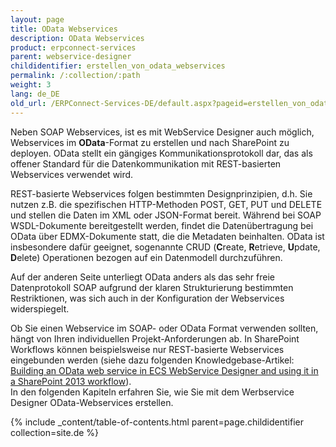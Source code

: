 ```yaml
---
layout: page
title: OData Webservices
description: OData Webservices
product: erpconnect-services
parent: webservice-designer
childidentifier: erstellen_von_odata_webservices
permalink: /:collection/:path
weight: 3
lang: de_DE
old_url: /ERPConnect-Services-DE/default.aspx?pageid=erstellen_von_odata_webservices
---
```


Neben SOAP Webservices, ist es mit WebService Designer auch möglich, Webservices im **OData**-Format zu erstellen und nach SharePoint zu deployen. OData stellt ein gängiges Kommunikationsprotokoll dar, das als offener Standard für die Datenkommunikation mit REST-basierten Webservices verwendet wird. 

REST-basierte Webservices folgen bestimmten Designprinzipien, d.h. Sie nutzen z.B. die spezifischen HTTP-Methoden POST, GET, PUT und DELETE und stellen die Daten im XML oder JSON-Format bereit. Während bei SOAP WSDL-Dokumente bereitgestellt werden, findet die Datenübertragung bei OData über EDMX-Dokumente statt, die die Metadaten beinhalten. OData ist insbesondere dafür geeignet, sogenannte CRUD (**C**reate, **R**etrieve, **U**pdate, **D**elete) Operationen bezogen auf ein Datenmodell durchzuführen. 

Auf der anderen Seite unterliegt OData anders als das sehr freie Datenprotokoll SOAP aufgrund der klaren Strukturierung bestimmten Restriktionen, was sich auch in der Konfiguration der Webservices widerspiegelt.

Ob Sie einen Webservice im SOAP- oder OData Format verwenden sollten, hängt von Ihren individuellen Projekt-Anforderungen ab. In SharePoint Workflows können beispielsweise nur REST-basierte Webservices eingebunden werden (siehe dazu folgenden Knowledgebase-Artikel: [Building an OData web service in ECS WebService Designer and using it in a SharePoint 2013 workflow](https://my.theobald-software.com/index.php?/Knowledgebase/Article/View/139/53/building-an-odata-web-service-in-ecs-webservice-designer-and-using-it-in-a-sharepoint-2013-workflow)).   <br>
In den folgenden Kapiteln erfahren Sie, wie Sie mit dem Werbservice Designer OData-Webservices erstellen. 
                   
{% include _content/table-of-contents.html parent=page.childidentifier collection=site.de %}